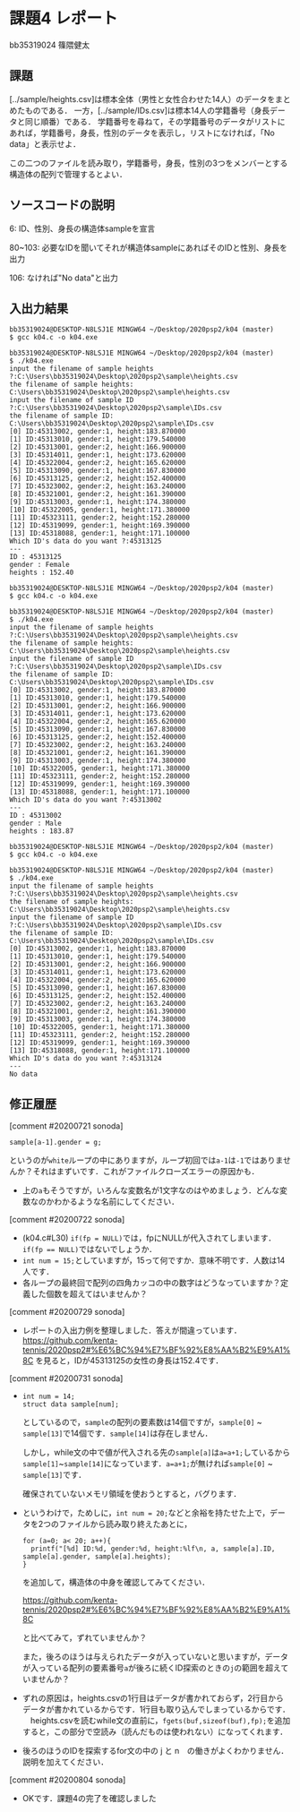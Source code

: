 # 課題4 レポート

bb35319024 篠隈健太

## 課題

[../sample/heights.csv]は標本全体（男性と女性合わせた14人）のデータをまとめたものである．
一方，[../sample/IDs.csv]は標本14人の学籍番号（身長データと同じ順番）である．
学籍番号を尋ねて，その学籍番号のデータがリストにあれば，学籍番号，身長，性別のデータを表示し，リストになければ，「No data」と表示せよ．

この二つのファイルを読み取り，学籍番号，身長，性別の3つをメンバーとする構造体の配列で管理するとよい．

## ソースコードの説明

6: ID、性別、身長の構造体sampleを宣言

80~103: 必要なIDを聞いてそれが構造体sampleにあればそのIDと性別、身長を出力

106: なければ"No data"と出力

## 入出力結果

```
bb35319024@DESKTOP-N8LSJ1E MINGW64 ~/Desktop/2020psp2/k04 (master)
$ gcc k04.c -o k04.exe
```

```
bb35319024@DESKTOP-N8LSJ1E MINGW64 ~/Desktop/2020psp2/k04 (master)
$ ./k04.exe
input the filename of sample heights ?:C:\Users\bb35319024\Desktop\2020psp2\sample\heights.csv
the filename of sample heights: C:\Users\bb35319024\Desktop\2020psp2\sample\heights.csv
input the filename of sample ID ?:C:\Users\bb35319024\Desktop\2020psp2\sample\IDs.csv
the filename of sample ID: C:\Users\bb35319024\Desktop\2020psp2\sample\IDs.csv
[0] ID:45313002, gender:1, height:183.870000
[1] ID:45313010, gender:1, height:179.540000
[2] ID:45313001, gender:2, height:166.900000
[3] ID:45314011, gender:1, height:173.620000
[4] ID:45322004, gender:2, height:165.620000
[5] ID:45313090, gender:1, height:167.830000
[6] ID:45313125, gender:2, height:152.400000
[7] ID:45323002, gender:2, height:163.240000
[8] ID:45321001, gender:2, height:161.390000
[9] ID:45313003, gender:1, height:174.380000
[10] ID:45322005, gender:1, height:171.380000
[11] ID:45323111, gender:2, height:152.280000
[12] ID:45319099, gender:1, height:169.390000
[13] ID:45318088, gender:1, height:171.100000
Which ID's data do you want ?:45313125
---
ID : 45313125
gender : Female
heights : 152.40
```

```
bb35319024@DESKTOP-N8LSJ1E MINGW64 ~/Desktop/2020psp2/k04 (master)
$ gcc k04.c -o k04.exe
```

```
bb35319024@DESKTOP-N8LSJ1E MINGW64 ~/Desktop/2020psp2/k04 (master)
$ ./k04.exe
input the filename of sample heights ?:C:\Users\bb35319024\Desktop\2020psp2\sample\heights.csv
the filename of sample heights: C:\Users\bb35319024\Desktop\2020psp2\sample\heights.csv
input the filename of sample ID ?:C:\Users\bb35319024\Desktop\2020psp2\sample\IDs.csv
the filename of sample ID: C:\Users\bb35319024\Desktop\2020psp2\sample\IDs.csv
[0] ID:45313002, gender:1, height:183.870000
[1] ID:45313010, gender:1, height:179.540000
[2] ID:45313001, gender:2, height:166.900000
[3] ID:45314011, gender:1, height:173.620000
[4] ID:45322004, gender:2, height:165.620000
[5] ID:45313090, gender:1, height:167.830000
[6] ID:45313125, gender:2, height:152.400000
[7] ID:45323002, gender:2, height:163.240000
[8] ID:45321001, gender:2, height:161.390000
[9] ID:45313003, gender:1, height:174.380000
[10] ID:45322005, gender:1, height:171.380000
[11] ID:45323111, gender:2, height:152.280000
[12] ID:45319099, gender:1, height:169.390000
[13] ID:45318088, gender:1, height:171.100000
Which ID's data do you want ?:45313002
---
ID : 45313002
gender : Male
heights : 183.87
```

```
bb35319024@DESKTOP-N8LSJ1E MINGW64 ~/Desktop/2020psp2/k04 (master)
$ gcc k04.c -o k04.exe
```

```
bb35319024@DESKTOP-N8LSJ1E MINGW64 ~/Desktop/2020psp2/k04 (master)
$ ./k04.exe
input the filename of sample heights ?:C:\Users\bb35319024\Desktop\2020psp2\sample\heights.csv
the filename of sample heights: C:\Users\bb35319024\Desktop\2020psp2\sample\heights.csv
input the filename of sample ID ?:C:\Users\bb35319024\Desktop\2020psp2\sample\IDs.csv
the filename of sample ID: C:\Users\bb35319024\Desktop\2020psp2\sample\IDs.csv
[0] ID:45313002, gender:1, height:183.870000
[1] ID:45313010, gender:1, height:179.540000
[2] ID:45313001, gender:2, height:166.900000
[3] ID:45314011, gender:1, height:173.620000
[4] ID:45322004, gender:2, height:165.620000
[5] ID:45313090, gender:1, height:167.830000
[6] ID:45313125, gender:2, height:152.400000
[7] ID:45323002, gender:2, height:163.240000
[8] ID:45321001, gender:2, height:161.390000
[9] ID:45313003, gender:1, height:174.380000
[10] ID:45322005, gender:1, height:171.380000
[11] ID:45323111, gender:2, height:152.280000
[12] ID:45319099, gender:1, height:169.390000
[13] ID:45318088, gender:1, height:171.100000
Which ID's data do you want ?:45313124
---
No data
```

## 修正履歴

[comment #20200721 sonoda]

```
sample[a-1].gender = g;
```

というのが`white`ループの中にありますが，ループ初回では`a-1`は`-1`ではありませんか？それはまずいです．これがファイルクローズエラーの原因かも．

- 上の`a`もそうですが，いろんな変数名が1文字なのはやめましょう．どんな変数なのかわかるような名前にしてください．

[comment #20200722 sonoda]
- (k04.c#L30) `if(fp = NULL)`では，fpにNULLが代入されてしまいます．`if(fp == NULL)`ではないでしょうか．
- `int num = 15;`としていますが，15って何ですか．意味不明です．人数は14人です．
- 各ループの最終回で配列の四角カッコの中の数字はどうなっていますか？定義した個数を超えてはいませんか？

[comment #20200729 sonoda]
- レポートの入出力例を整理しました．答えが間違っています．
  https://github.com/kenta-tennis/2020psp2#%E6%BC%94%E7%BF%92%E8%AA%B2%E9%A1%8C
  を見ると，IDが45313125の女性の身長は152.4です．

[comment #20200731 sonoda]
- ```
  int num = 14;
  struct data sample[num];
  ```
  としているので，`sample`の配列の要素数は14個ですが，`sample[0]` ~　`sample[13]`で14個です．`sample[14]`は存在しません．
  
  しかし，while文の中で値が代入される先の`sample[a]`は`a=a+1;`しているから`sample[1]`~`sample[14]`になっています．`a=a+1;`が無ければ`sample[0]` ~　`sample[13]`です．
  
  確保されていないメモリ領域を使おうとすると，バグります．
  
- というわけで，ためしに，`int num = 20;`などと余裕を持たせた上で，データを2つのファイルから読み取り終えたあとに，
  ```
  for (a=0; a< 20; a++){
    printf("[%d] ID:%d, gender:%d, height:%lf\n, a, sample[a].ID, sample[a].gender, sample[a].heights);
  }
  ```
  を追加して，構造体の中身を確認してみてください．
  
  https://github.com/kenta-tennis/2020psp2#%E6%BC%94%E7%BF%92%E8%AA%B2%E9%A1%8C
  
  と比べてみて，ずれていませんか？
  
  また，後ろのほうは与えられたデータが入っていないと思いますが，データが入っている配列の要素番号`a`が後ろに続くID探索のときの`j`の範囲を超えていませんか？
- ずれの原因は，heights.csvの1行目はデータが書かれておらず，2行目からデータが書かれているからです．1行目も取り込んでしまっているからです．
　heights.csvを読むwhile文の直前に，`fgets(buf,sizeof(buf),fp);`を追加すると，この部分で空読み（読んだものは使われない）になってくれます．
 
- 後ろのほうのIDを探索するfor文の中の j と n　の働きがよくわかりません．説明を加えてください．

[comment #20200804 sonoda]
- OKです．課題4の完了を確認しました
